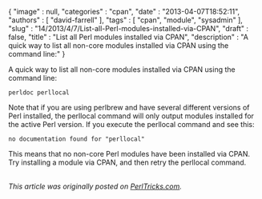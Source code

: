 {
   "image" : null,
   "categories" : "cpan",
   "date" : "2013-04-07T18:52:11",
   "authors" : [
      "david-farrell"
   ],
   "tags" : [
      "cpan",
      "module",
      "sysadmin"
   ],
   "slug" : "14/2013/4/7/List-all-Perl-modules-installed-via-CPAN",
   "draft" : false,
   "title" : "List all Perl modules installed via CPAN",
   "description" : "A quick way to list all non-core modules installed via CPAN using the command line:"
}


A quick way to list all non-core modules installed via CPAN using the command line:

``` prettyprint
perldoc perllocal
```

Note that if you are using perlbrew and have several different versions of Perl installed, the perllocal command will only output modules installed for the active Perl version. If you execute the perllocal command and see this:

``` prettyprint
no documentation found for "perllocal"
```

This means that no non-core Perl modules have been installed via CPAN. Try installing a module via CPAN, and then retry the perllocal command.

\
*This article was originally posted on [PerlTricks.com](http://perltricks.com).*
